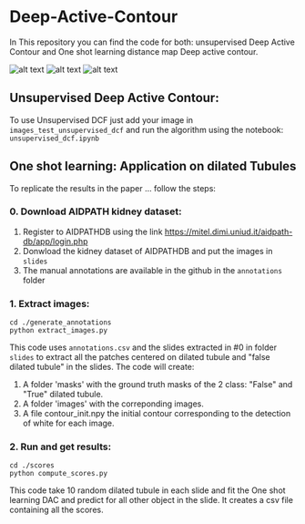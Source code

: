 # Deep-Active-Contour

In This repository you can find the code for both: unsupervised Deep Active Contour and One shot learning distance map Deep active contour.

![alt text](./folder_images_paper/real_life_images.png)
![alt text](./folder_images_paper/skin_lesions.png)
![alt text](./folder_images_paper/tumor_region.png)


## Unsupervised Deep Active Contour:

To use Unsupervised DCF just add your image in ```images_test_unsupervised_dcf``` and run the algorithm using the notebook: ```unsupervised_dcf.ipynb```


## One shot learning: Application on dilated Tubules

To replicate the results in the paper ... follow the steps:

### 0. Download AIDPATH kidney dataset:

1. Register to AIDPATHDB using the link https://mitel.dimi.uniud.it/aidpath-db/app/login.php
2. Donwload the kidney dataset of AIDPATHDB and put the images in ```slides```
3. The manual annotations are available in the github in the ```annotations``` folder
   
### 1. Extract images:

 ```
cd ./generate_annotations
python extract_images.py
```

This code uses ```annotations.csv``` and the slides extracted in #0 in folder ```slides``` to extract all the patches centered on dilated tubule and "false dilated tubule" in the slides.
The code will create:

1. A folder 'masks' with the ground truth masks of the 2 class: "False" and  "True" dilated tubule.
2. A folder 'images' with the correponding images.
3. A file contour_init.npy the initial contour corresponding to the detection of white for each image.

### 2. Run and get results:

```
cd ./scores
python compute_scores.py
```

This code take 10 random dilated tubule in each slide and fit the One shot learning DAC and predict for all other object in the slide.
It creates a csv file containing all the scores.



   



